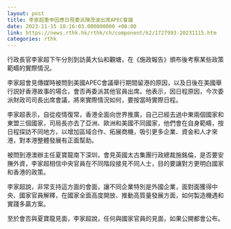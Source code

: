 ```yaml
---
layout: post
title: 李家超重申因應日程委派陳茂波出席APEC會議
date: 2023-11-15 18:16:03.000000000 +08:00
link: https://news.rthk.hk/rthk/ch/component/k2/1727993-20231115.htm
categories: rthk
---
```


行政長官李家超下午分別到訪黃大仙和觀塘，在《施政報告》頒布後考察某些政策範疇的實際情況。

李家超會見傳媒時被問到美國APEC會議舉行期間留港的原因，以及日後在美國舉行説好香港故事的場合，會否再委派其他官員出席。他表示，因日程原因，今次委派財政司司長出席會議，將來實際情況如何，要按當時實際日程。

李家超表示，自從疫情復常，香港全面向世界推廣，自己已經去過中東兩個國家和東盟三個國家，司局長亦去了亞洲、歐洲和美國不同國家，他們會在自身範疇，按日程探訪不同地方，以增加區域合作、拓展商機，吸引更多企業、資金和人才來港，對本港整體發展有正面幫助。

被問到港澳辦主任夏寶龍南下深圳，會見英國太古集團行政總裁施銘倫，是否要安撫外資，李家超相信中央官員在不同階段接見不同人士，目的要讓對方更明白國家和香港的政策。

李家超說，非常支持這方面的會面，讓不同企業特別是外國企業，面對面獲得中央、國家官員解釋，在國家全面高度開放、推動高質量發展方面，如何製造機遇和實踐多贏方案。

至於會否與夏寶龍見面，李家超說，任何與國家官員的見面，如果公開都會公布。
